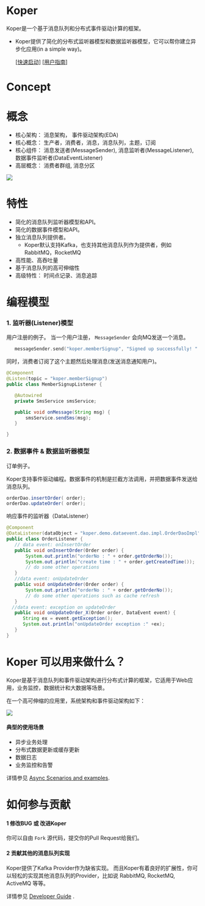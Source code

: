 # Koper
Koper是一个基于消息队列和分布式事件驱动计算的框架。

 * Koper提供了简化的分布式监听器模型和数据监听器模型，它可以帮你建立异步化应用(in a simple way)。

    [[快速启动]](https://github.com/KoperGroup/koper/wiki/%E5%BF%AB%E9%80%9F%E5%90%AF%E5%8A%A8)
    [[用户指南]](https://github.com/KoperGroup/koper/wiki/%E7%94%A8%E6%88%B7%E6%8C%87%E5%8D%97)

# Concept

# 概念
 * 核心架构： 消息架构， 事件驱动架构(EDA)
 * 核心概念： 生产者，消费者，消息，消息队列，主题，订阅
 * 核心组件： 消息发送者(MessageSender), 消息监听者(MessageListener), 数据事件监听者(DataEventListener)
 * 高层概念： 消费者群组, 消息分区

![](https://raw.githubusercontent.com/wiki/KoperGroup/koper/images/arch1.png)


# 特性
 * 简化的消息队列监听器模型和API。
 * 简化的数据事件模型和API。
 * 独立消息队列提供者。
     * Koper默认支持Kafka，也支持其他消息队列作为提供者，例如 RabbitMQ，RocketMQ
 * 高性能、高吞吐量
 * 基于消息队列的高可伸缩性
 * 高级特性： 时间点记录、消息追踪

# 编程模型

### 1. 监听器(Listener)模型
用户注册的例子。
当一个用户注册， `MessageSender` 会向MQ发送一个消息。

``` Go
   messageSender.send("koper.memberSignup", "Signed up successfully! " + member.getPhoneNo());
```
同时，消费者订阅了这个主题然后处理消息(发送消息通知用户)。
 ``` java
 @Component
 @Listen(topic = "koper.memberSignup")
 public class MemberSignupListener {

    @Autowired
    private SmsService smsService;

    public void onMessage(String msg) {
        smsService.sendSms(msg);
    }

 }
 ```

### 2. 数据事件 & 数据监听器模型
订单例子。

Koper支持事件驱动编程。数据事件的机制是拦截方法调用，并把数据事件发送给消息队列。
```Java
orderDao.insertOrder( order);
orderDao.updateOrder( order);
```
响应事件的监听器（DataListener）
 ``` java
 @Component
 @DataListener(dataObject = "koper.demo.dataevent.dao.impl.OrderDaoImpl")
 public class OrderListener {
    // data event: onInsertOrder
    public void onInsertOrder(Order order) {
        System.out.println("orderNo : " + order.getOrderNo());
        System.out.println("create time : " + order.getCreatedTime());
        // do some other operations
    }
    //data event: onUpdateOrder
    public void onUpdateOrder(Order order) {
        System.out.println("orderNo : " + order.getOrderNo());
        // do some other operations such as cache refresh
    }
   //data event: exception on updateOrder
    public void onUpdateOrder_X(Order order, DataEvent event) {
       String ex = event.getException();
       System.out.println("onUpdateOrder exception :" +ex);
    }
 }
 ```

# Koper 可以用来做什么？
Koper是基于消息队列和事件驱动架构进行分布式计算的框架，它适用于Web应用，业务监控，数据统计和大数据等场景。

在一个高可伸缩的应用里，系统架构和事件驱动架构如下：

![](https://raw.githubusercontent.com/wiki/KoperGroup/koper/images/eda.png)

#### 典型的使用场景
   * 异步业务处理
   * 分布式数据更新或缓存更新
   * 数据日志
   * 业务监控和告警

详情参见 [Async Scenarios and examples](https://github.com/KoperGroup/koper/wiki/Async-Scenarios-and-examples).

# 如何参与贡献

#### 1 修改BUG 或 改进Koper
你可以自由 `Fork` 源代码，提交你的Pull Request给我们。

#### 2 贡献其他的消息队列实现
Koper提供了Kafka Provider作为缺省实现。 而且Koper有着良好的扩展性，你可以轻松的实现其他消息队列的Provider，比如说 RabbitMQ, RocketMQ, ActiveMQ 等等。

详情参见 [Developer Guide](https://github.com/KoperGroup/koper/wiki/Developer%20Guide) .
